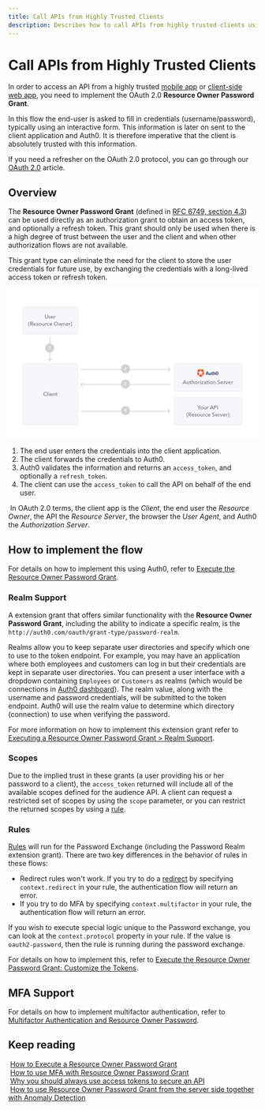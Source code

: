```yaml
---
title: Call APIs from Highly Trusted Clients
description: Describes how to call APIs from highly trusted clients using the Resource Owner Password Grant.
---
```


# Call APIs from Highly Trusted Clients

In order to access an API from a highly trusted [mobile app](/quickstart/native) or [client-side web app](/quickstart/spa), you need to implement the OAuth 2.0 **Resource Owner Password Grant**.

In this flow the end-user is asked to fill in credentials (username/password), typically using an interactive form. This information is later on sent to the client application and Auth0. It is therefore imperative that the client is absolutely trusted with this information.

<div class="alert alert-info">
  If you need a refresher on the OAuth 2.0 protocol, you can go through our <a href="/protocols/oauth2">OAuth 2.0</a> article.
</div>

## Overview

The **Resource Owner Password Grant** (defined in [RFC 6749, section 4.3](https://tools.ietf.org/html/rfc6749#section-4.3)) can be used directly as an authorization grant to obtain an access token, and optionally a refresh token. This grant should only be used when there is a high degree of trust between the user and the client and when other authorization flows are not available.

This grant type can eliminate the need for the client to store the user credentials for future use, by exchanging the credentials with a long-lived access token or refresh token.

![Resource Owner Password Grant](/media/articles/api-auth/password-grant.png)

 1. The end user enters the credentials into the client application.
 1. The client forwards the credentials to Auth0.
 1. Auth0 validates the information and returns an `access_token`, and optionally a `refresh_token`.
 1. The client can use the `access_token` to call the API on behalf of the end user.

 <div class="auth0-notification frendly"><i class="notification-icon icon-budicon-266"></i>
    &nbsp;In OAuth 2.0 terms, the client app is the <em>Client</em>, the end user the <em>Resource Owner</em>, the API the <em>Resource Server</em>, the browser the <em>User Agent</em>, and Auth0 the <em>Authorization Server</em>.
 </div>

## How to implement the flow

For details on how to implement this using Auth0, refer to [Execute the Resource Owner Password Grant](/api-auth/tutorials/password-grant).

### Realm Support

A extension grant that offers similar functionality with the **Resource Owner Password Grant**, including the ability to indicate a specific realm, is the `http://auth0.com/oauth/grant-type/password-realm`.

Realms allow you to keep separate user directories and specify which one to use to the token endpoint. For example, you may have an application where both employees and customers can log in but their credentials are kept in separate user directories. You can present a user interface with a dropdown containing `Employees` or `Customers` as realms (which would be connections in [Auth0 dashboard](${manage_url})). The realm value, along with the username and password credentials, will be submitted to the token endpoint. Auth0 will use the realm value to determine which directory (connection) to use when verifying the password.

For more information on how to implement this extension grant refer to [Executing a Resource Owner Password Grant > Realm Support](/api-auth/tutorials/password-grant#realm-support).

### Scopes

Due to the implied trust in these grants (a user providing his or her password to a client), the `access_token` returned will include all of the available scopes defined for the audience API. A client can request a restricted set of scopes by using the `scope` parameter, or you can restrict the returned scopes by using a [rule](#customize-the-returned-token).

### Rules

[Rules](/rules) will run for the Password Exchange (including the Password Realm extension grant). There are two key differences in the behavior of rules in these flows:

- Redirect rules won't work. If you try to do a [redirect](/rules/redirect) by specifying `context.redirect` in your rule, the authentication flow will return an error.
- If you try to do MFA by specifying `context.multifactor` in your rule, the authentication flow will return an error.

If you wish to execute special logic unique to the Password exchange, you can look at the `context.protocol` property in your rule. If the value is `oauth2-password`, then the rule is running during the password exchange.

For details on how to implement this, refer to [Execute the Resource Owner Password Grant: Customize the Tokens](/api-auth/tutorials/password-grant#optional-customize-the-tokens).

## MFA Support

For details on how to implement multifactor authentication, refer to [Multifactor Αuthentication and Resource Owner Password](/api-auth/tutorials/multifactor-resource-owner-password).

## Keep reading

<i class="notification-icon icon-budicon-345"></i>&nbsp;[How to Execute a Resource Owner Password Grant](/api-auth/tutorials/password-grant)<br/>
<i class="notification-icon icon-budicon-345"></i>&nbsp;[How to use MFA with Resource Owner Password Grant](/api-auth/tutorials/multifactor-resource-owner-password)<br/>
<i class="notification-icon icon-budicon-345"></i>&nbsp;[Why you should always use access tokens to secure an API](/api-auth/why-use-access-tokens-to-secure-apis)<br/>
<i class="notification-icon icon-budicon-345"></i>&nbsp;[How to use Resource Owner Password Grant from the server side together with Anomaly Detection](/api-auth/tutorials/using-resource-owner-password-from-server-side)<br/>
